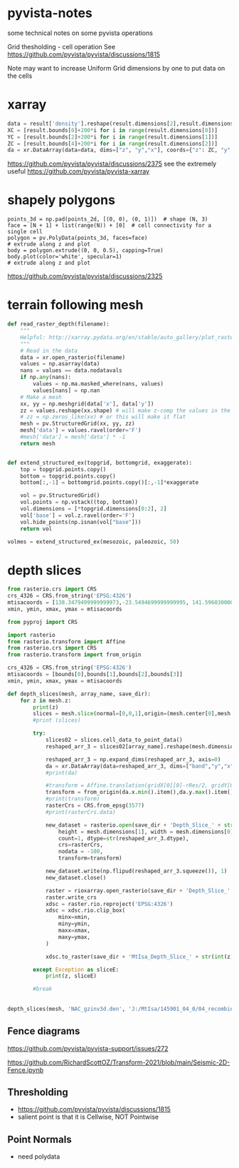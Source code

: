 # pyvista-notes
some technical notes on some pyvista operations

Grid thesholding - cell operation
See https://github.com/pyvista/pyvista/discussions/1815

Note may want to increase Uniform Grid dimensions by one to put data on the cells

# xarray
```python
data = result['density'].reshape(result.dimensions[2],result.dimensions[1],result.dimensions[0])
XC = [result.bounds[0]+200*i for i in range(result.dimensions[0])]
YC = [result.bounds[2]+200*i for i in range(result.dimensions[1])]
ZC = [result.bounds[4]+200*i for i in range(result.dimensions[2])]
da = xr.DataArray(data=data, dims=["z", "y","x"], coords={"z": ZC, "y": YC, "x": XC})
```

https://github.com/pyvista/pyvista/discussions/2375
see the extremely useful https://github.com/pyvista/pyvista-xarray

# shapely polygons
```pythong
points_3d = np.pad(points_2d, [(0, 0), (0, 1)])  # shape (N, 3)
face = [N + 1] + list(range(N)) + [0]  # cell connectivity for a single cell
polygon = pv.PolyData(points_3d, faces=face)
# extrude along z and plot
body = polygon.extrude((0, 0, 0.5), capping=True)
body.plot(color='white', specular=1)
# extrude along z and plot
```
https://github.com/pyvista/pyvista/discussions/2325

# terrain following mesh
```python
def read_raster_depth(filename):
    """
    Helpful: http://xarray.pydata.org/en/stable/auto_gallery/plot_rasterio.html
    """
    # Read in the data
    data = xr.open_rasterio(filename)
    values = np.asarray(data)
    nans = values == data.nodatavals
    if np.any(nans):
        values = np.ma.masked_where(nans, values)
        values[nans] = np.nan
    # Make a mesh
    xx, yy = np.meshgrid(data['x'], data['y'])
    zz = values.reshape(xx.shape) # will make z-comp the values in the file
    # zz = np.zeros_like(xx) # or this will make it flat
    mesh = pv.StructuredGrid(xx, yy, zz)
    mesh['data'] = values.ravel(order='F')
    #mesh['data'] = mesh['data'] * -1
    return mesh


def extend_structured_ex(topgrid, bottomgrid, exaggerate):
    top = topgrid.points.copy()
    bottom = topgrid.points.copy()
    bottom[:,-1] = bottomgrid.points.copy()[:,-1]*exaggerate

    vol = pv.StructuredGrid()
    vol.points = np.vstack((top, bottom))
    vol.dimensions = [*topgrid.dimensions[0:2], 2]
    vol['base'] = vol.z.ravel(order='F')
    vol.hide_points(np.isnan(vol["base"]))
    return vol

volmes = extend_structured_ex(mesozoic, paleozoic, 50)        
```

# depth slices
```python
from rasterio.crs import CRS
crs_4326 = CRS.from_string('EPSG:4326')    
mtisacoords = [138.3479499999999973,-23.5494699999999995, 141.5960300000000132,-18.0271800000000013]
xmin, ymin, xmax, ymax = mtisacoords

from pyproj import CRS

import rasterio
from rasterio.transform import Affine
from rasterio.crs import CRS
from rasterio.transform import from_origin

crs_4326 = CRS.from_string('EPSG:4326')    
mtisacoords = [bounds[0],bounds[1],bounds[2],bounds[3]]
xmin, ymin, xmax, ymax = mtisacoords

def depth_slices(mesh, array_name, save_dir):
    for z in mesh.z:
        print(z)
        slices = mesh.slice(normal=[0,0,1],origin=(mesh.center[0],mesh.center[1],z))
        #print (slices)

        try:
            slices02 = slices.cell_data_to_point_data()
            reshaped_arr_3 = slices02[array_name].reshape(mesh.dimensions[1], mesh.dimensions[0])

            reshaped_arr_3 = np.expand_dims(reshaped_arr_3, axis=0)
            da = xr.DataArray(data=reshaped_arr_3, dims=["band","y","x"], coords={"y":mesh.y,"x":mesh.x})
            #print(da)

            #transform = Affine.translation(gridX[0][0]-rRes/2, gridY[0][0]-rRes/2)*Affine.scale(rRes,rRes)
            transform = from_origin(da.x.min().item(),da.y.max().item(), 1000,1000)
            #print(transform)
            rasterCrs = CRS.from_epsg(3577)
            #print(rasterCrs.data)

            new_dataset = rasterio.open(save_dir + 'Depth_Slice_' + str(int(z)) + '.tif', 'w', driver='GTiff',
                height = mesh.dimensions[1], width = mesh.dimensions[0],
                count=1, dtype=str(reshaped_arr_3.dtype),
                crs=rasterCrs,
                nodata = -100,
                transform=transform)

            new_dataset.write(np.flipud(reshaped_arr_3.squeeze()), 1)
            new_dataset.close()

            raster = rioxarray.open_rasterio(save_dir + 'Depth_Slice_' + str(int(z)) + '.tif')
            raster.write_crs
            xdsc = raster.rio.reproject('EPSG:4326')
            xdsc = xdsc.rio.clip_box(
                minx=xmin,
                miny=ymin,
                maxx=xmax,
                maxy=ymax,
            )

            xdsc.to_raster(save_dir + 'MtIsa_Depth_Slice_' + str(int(z)) + '.tif')

        except Exception as sliceE:
            print(z, sliceE)

        #break
        
        
depth_slices(mesh, 'NAC_gzinv3d.den', 'J:/MtIsa/145901_04_0/04_recombined_models/')
```


## Fence diagrams

https://github.com/pyvista/pyvista-support/issues/272

https://github.com/RichardScottOZ/Transform-2021/blob/main/Seismic-2D-Fence.ipynb


## Thresholding
- https://github.com/pyvista/pyvista/discussions/1815
- salient point is that it is Cellwise, NOT Pointwise

## Point Normals
- need polydata